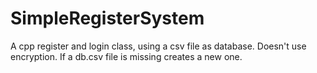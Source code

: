 # SimpleRegisterSystem
A cpp register and login class, using a csv file as database. Doesn't use encryption.
If a db.csv file is missing creates a new one.
